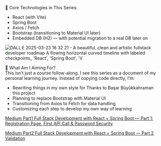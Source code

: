 🌱 Core Technologies in This Series:

- React (with Vite)
- Spring Boot
- Axios / Fetch
- Bootstrap (transitioning to Material UI later)
- Embedded DB (H2) — with potential migration to a real DB later on

![DALL·E 2025-03-23 16 32 21 - A beautiful, clean and artistic fullstack developer roadmap  A flowing horizontal curved timeline with labeled checkpoints_ 'React', 'Spring Boot', 'V](https://github.com/user-attachments/assets/bee5d453-a167-4274-8358-d6450285d4bb)

🚀 What Am I Aiming For? <br/>
This isn’t just a course follow-along. I see this series as a document of my personal learning journey.
Instead of copying code directly, I’m:

- Rewriting things in my own style for Thanks to Başar Büyükkahraman this project
- Planning to replace Bootstrap with Material UI
- Transitioning from Axios to Fetch for data handling
- Customizing each step to develop my own way of learning

[Medium Part1 Full Stack Development with React + Spring Boot — Part 1: Registration Page, First API Call & Password Security](https://medium.com/@pelinhangisi/full-stack-development-with-react-spring-boot-part-1-registration-page-first-api-call-005af00d38ea)

[Medium Part2 Full Stack Development with React + Spring Boot — Part 2 Validation]([https://medium.com/@pelinhangisi/full-stack-development-with-react-spring-boot-part-1-registration-page-first-api-call-005af00d38ea](https://medium.com/@pelinhangisi/full-stack-development-with-react-spring-boot-part-2-validation-26fc65247c10))
